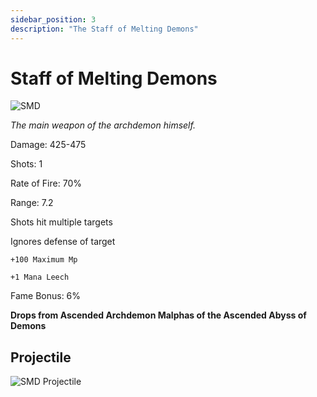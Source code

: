 ```yaml
---
sidebar_position: 3
description: "The Staff of Melting Demons"
---
```


# Staff of Melting Demons

![SMD](https://cdn.discordapp.com/attachments/1187552567295758487/1187836697644388352/Staff_of_Melting_Demons.png)

<i>The main weapon of the archdemon himself.</i>

Damage: 425-475

Shots: 1

Rate of Fire: 70%

Range: 7.2

Shots hit multiple targets

Ignores defense of target

    +100 Maximum Mp
    
    +1 Mana Leech
    
Fame Bonus: 6%

**Drops from Ascended Archdemon Malphas of the Ascended Abyss of Demons**

## Projectile

![SMD Projectile](https://cdn.discordapp.com/attachments/1160376179996496013/1187852735664627722/Staff_of_Melting_Demons_Projectile.gif)
